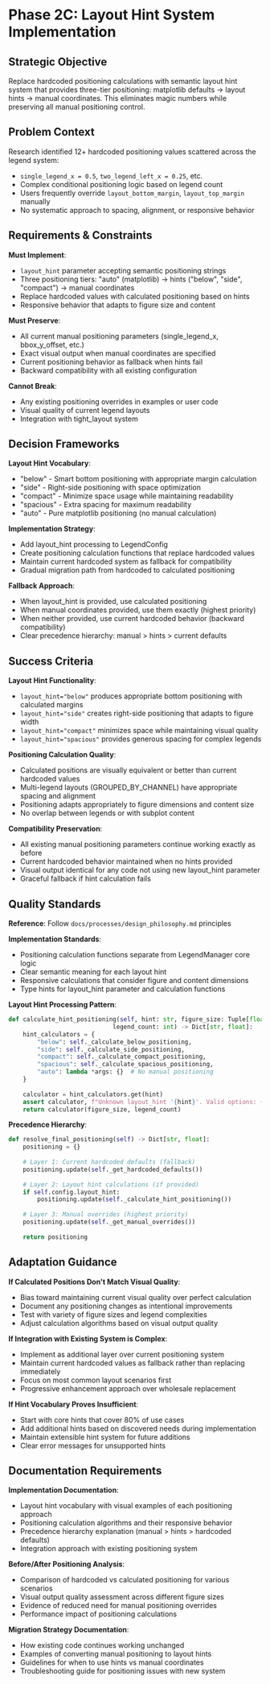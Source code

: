 # Phase 2C: Layout Hint System Implementation

## Strategic Objective

Replace hardcoded positioning calculations with semantic layout hint system that provides three-tier positioning: matplotlib defaults → layout hints → manual coordinates. This eliminates magic numbers while preserving all manual positioning control.

## Problem Context

Research identified 12+ hardcoded positioning values scattered across the legend system:
- `single_legend_x = 0.5`, `two_legend_left_x = 0.25`, etc.
- Complex conditional positioning logic based on legend count
- Users frequently override `layout_bottom_margin`, `layout_top_margin` manually
- No systematic approach to spacing, alignment, or responsive behavior

## Requirements & Constraints

**Must Implement**:
- `layout_hint` parameter accepting semantic positioning strings
- Three positioning tiers: "auto" (matplotlib) → hints ("below", "side", "compact") → manual coordinates
- Replace hardcoded values with calculated positioning based on hints
- Responsive behavior that adapts to figure size and content

**Must Preserve**:
- All current manual positioning parameters (single_legend_x, bbox_y_offset, etc.)
- Exact visual output when manual coordinates are specified
- Current positioning behavior as fallback when hints fail
- Backward compatibility with all existing configuration

**Cannot Break**:
- Any existing positioning overrides in examples or user code
- Visual quality of current legend layouts
- Integration with tight_layout system

## Decision Frameworks

**Layout Hint Vocabulary**:
- "below" - Smart bottom positioning with appropriate margin calculation
- "side" - Right-side positioning with space optimization
- "compact" - Minimize space usage while maintaining readability
- "spacious" - Extra spacing for maximum readability
- "auto" - Pure matplotlib positioning (no manual calculation)

**Implementation Strategy**:
- Add layout_hint processing to LegendConfig
- Create positioning calculation functions that replace hardcoded values
- Maintain current hardcoded system as fallback for compatibility
- Gradual migration path from hardcoded to calculated positioning

**Fallback Approach**:
- When layout_hint is provided, use calculated positioning
- When manual coordinates provided, use them exactly (highest priority)
- When neither provided, use current hardcoded behavior (backward compatibility)
- Clear precedence hierarchy: manual > hints > current defaults

## Success Criteria

**Layout Hint Functionality**:
- `layout_hint="below"` produces appropriate bottom positioning with calculated margins
- `layout_hint="side"` creates right-side positioning that adapts to figure width
- `layout_hint="compact"` minimizes space while maintaining visual quality
- `layout_hint="spacious"` provides generous spacing for complex legends

**Positioning Calculation Quality**:
- Calculated positions are visually equivalent or better than current hardcoded values
- Multi-legend layouts (GROUPED_BY_CHANNEL) have appropriate spacing and alignment
- Positioning adapts appropriately to figure dimensions and content size
- No overlap between legends or with subplot content

**Compatibility Preservation**:
- All existing manual positioning parameters continue working exactly as before
- Current hardcoded behavior maintained when no hints provided
- Visual output identical for any code not using new layout_hint parameter
- Graceful fallback if hint calculation fails

## Quality Standards

**Reference**: Follow `docs/processes/design_philosophy.md` principles

**Implementation Standards**:
- Positioning calculation functions separate from LegendManager core logic
- Clear semantic meaning for each layout hint
- Responsive calculations that consider figure and content dimensions
- Type hints for layout_hint parameter and calculation functions

**Layout Hint Processing Pattern**:
```python
def calculate_hint_positioning(self, hint: str, figure_size: Tuple[float, float], 
                             legend_count: int) -> Dict[str, float]:
    hint_calculators = {
        "below": self._calculate_below_positioning,
        "side": self._calculate_side_positioning, 
        "compact": self._calculate_compact_positioning,
        "spacious": self._calculate_spacious_positioning,
        "auto": lambda *args: {}  # No manual positioning
    }
    
    calculator = hint_calculators.get(hint)
    assert calculator, f"Unknown layout_hint '{hint}'. Valid options: {list(hint_calculators.keys())}"
    return calculator(figure_size, legend_count)
```

**Precedence Hierarchy**:
```python
def resolve_final_positioning(self) -> Dict[str, float]:
    positioning = {}
    
    # Layer 1: Current hardcoded defaults (fallback)
    positioning.update(self._get_hardcoded_defaults())
    
    # Layer 2: Layout hint calculations (if provided)
    if self.config.layout_hint:
        positioning.update(self._calculate_hint_positioning())
    
    # Layer 3: Manual overrides (highest priority)
    positioning.update(self._get_manual_overrides())
    
    return positioning
```

## Adaptation Guidance

**If Calculated Positions Don't Match Visual Quality**:
- Bias toward maintaining current visual quality over perfect calculation
- Document any positioning changes as intentional improvements
- Test with variety of figure sizes and legend complexities
- Adjust calculation algorithms based on visual output quality

**If Integration with Existing System is Complex**:
- Implement as additional layer over current positioning system
- Maintain current hardcoded values as fallback rather than replacing immediately
- Focus on most common layout scenarios first
- Progressive enhancement approach over wholesale replacement

**If Hint Vocabulary Proves Insufficient**:
- Start with core hints that cover 80% of use cases
- Add additional hints based on discovered needs during implementation
- Maintain extensible hint system for future additions
- Clear error messages for unsupported hints

## Documentation Requirements

**Implementation Documentation**:
- Layout hint vocabulary with visual examples of each positioning approach
- Positioning calculation algorithms and their responsive behavior
- Precedence hierarchy explanation (manual > hints > hardcoded defaults)
- Integration approach with existing positioning system

**Before/After Positioning Analysis**:
- Comparison of hardcoded vs calculated positioning for various scenarios
- Visual output quality assessment across different figure sizes
- Evidence of reduced need for manual positioning overrides
- Performance impact of positioning calculations

**Migration Strategy Documentation**:
- How existing code continues working unchanged
- Examples of converting manual positioning to layout hints
- Guidelines for when to use hints vs manual coordinates
- Troubleshooting guide for positioning issues with new system
